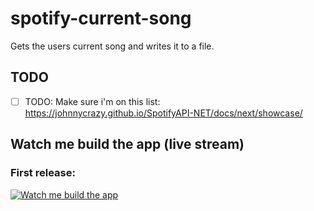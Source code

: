 # spotify-current-song
Gets the users current song and writes it to a file.

## TODO
- [ ] TODO: Make sure i'm on this list: https://johnnycrazy.github.io/SpotifyAPI-NET/docs/next/showcase/



## Watch me build the app (live stream)

### First release:
[![Watch me build the app](https://img.youtube.com/vi/GkkEfTrumYI/0.jpg)](https://www.youtube.com/watch?v=GkkEfTrumYI)
